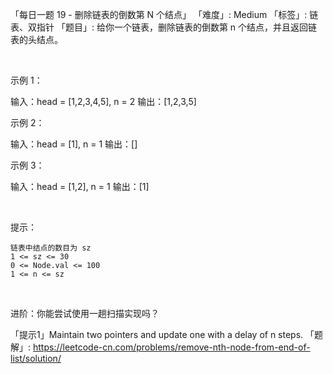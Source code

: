 「每日一题 19 - 删除链表的倒数第 N 个结点」
「难度」: Medium
「标签」: 链表、双指针
「题目」: 给你一个链表，删除链表的倒数第 n 个结点，并且返回链表的头结点。

 

示例 1：

输入：head = [1,2,3,4,5], n = 2
输出：[1,2,3,5]


示例 2：

输入：head = [1], n = 1
输出：[]


示例 3：

输入：head = [1,2], n = 1
输出：[1]


 

提示：


	链表中结点的数目为 sz
	1 <= sz <= 30
	0 <= Node.val <= 100
	1 <= n <= sz


 

进阶：你能尝试使用一趟扫描实现吗？

「提示1」Maintain two pointers and update one with a delay of n steps.
「题解」: https://leetcode-cn.com/problems/remove-nth-node-from-end-of-list/solution/